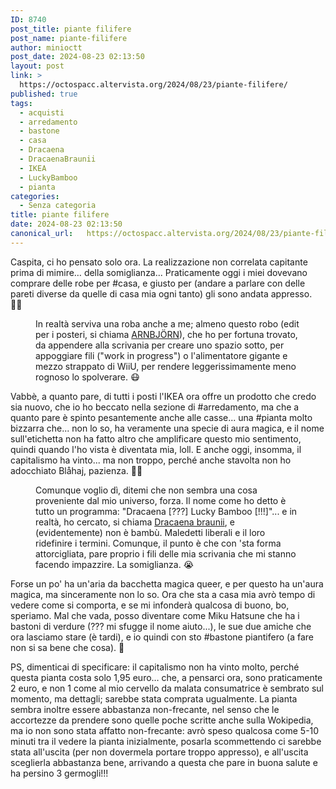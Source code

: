 ```yaml
---
ID: 8740
post_title: piante filifere
post_name: piante-filifere
author: minioctt
post_date: 2024-08-23 02:13:50
layout: post
link: >
  https://octospacc.altervista.org/2024/08/23/piante-filifere/
published: true
tags:
  - acquisti
  - arredamento
  - bastone
  - casa
  - Dracaena
  - DracaenaBraunii
  - IKEA
  - LuckyBamboo
  - pianta
categories:
  - Senza categoria
title: piante filifere
date: 2024-08-23 02:13:50
canonical_url:   https://octospacc.altervista.org/2024/08/23/piante-filifere/
---
```

<!-- wp:paragraph -->
<p>Caspita, ci ho pensato solo ora. La realizzazione non correlata capitante prima di mimire… della somiglianza... Praticamente oggi i miei dovevano comprare delle robe per #casa, e giusto per (andare a parlare con delle pareti diverse da quelle di casa mia ogni tanto) gli sono andata appresso. 😵‍💫</p>
<!-- /wp:paragraph -->

<!-- wp:paragraph -->
<p></p>
<!-- /wp:paragraph -->

<!-- wp:image {"id":8738,"sizeSlug":"large"} -->
<figure class="wp-block-image size-large"><img src="{{site.cdnurl}}/assets/uploads/2024/08/img_20240823_0145103637484740581843571-960x720.jpg" alt="" class="wp-image-8738"/><figcaption class="wp-element-caption">In realtà serviva una roba anche a me; almeno questo robo (edit per i posteri, si chiama <a href="https://www.ikea.com/it/it/p/arnbjoern-raccoglicavi-orizzontale-bianco-40560099/">ARNBJÖRN</a>), che ho per fortuna trovato, da appendere alla scrivania per creare uno spazio sotto, per appoggiare fili ("work in progress") o l'alimentatore gigante e mezzo strappato di WiiU, per rendere leggerissimamente meno rognoso lo spolverare. 😷</figcaption></figure>
<!-- /wp:image -->

<!-- wp:paragraph -->
<p></p>
<!-- /wp:paragraph -->

<!-- wp:paragraph -->
<p>Vabbè, a quanto pare, di tutti i posti l'IKEA ora offre un prodotto che credo sia nuovo, che io ho beccato nella sezione di #arredamento, ma che a quanto pare è spinto pesantemente anche alle casse... una #pianta molto bizzarra che... non lo so, ha veramente una specie di aura magica, e il nome sull'etichetta non ha fatto altro che amplificare questo mio sentimento, quindi quando l'ho vista è diventata mia, loll. E anche oggi, insomma, il capitalismo ha vinto... ma non troppo, perché anche stavolta non ho adocchiato Blåhaj, pazienza. 😮‍💨</p>
<!-- /wp:paragraph -->

<!-- wp:paragraph -->
<p></p>
<!-- /wp:paragraph -->

<!-- wp:image {"id":8739,"sizeSlug":"large"} -->
<figure class="wp-block-image size-large"><img src="{{site.cdnurl}}/assets/uploads/2024/08/img_20240823_0123294274541971785907205-960x1280.jpg" alt="" class="wp-image-8739"/><figcaption class="wp-element-caption">Comunque voglio dì, ditemi che non sembra una cosa proveniente dal mio universo, forza. Il nome come ho detto è tutto un programma: "Dracaena [???] Lucky Bamboo [!!!]"... e in realtà, ho cercato, si chiama <a href="https://it.wikipedia.org/wiki/Dracaena_braunii">Dracaena braunii</a>, e (evidentemente) non è bambù. Maledetti liberali e il loro ridefinire i termini. Comunque, il punto è che con 'sta forma attorcigliata, pare proprio i fili delle mia scrivania che mi stanno facendo impazzire. La somiglianza. 😭</figcaption></figure>
<!-- /wp:image -->

<!-- wp:paragraph -->
<p></p>
<!-- /wp:paragraph -->

<!-- wp:paragraph -->
<p>Forse un po' ha un'aria da bacchetta magica queer, e per questo ha un'aura magica, ma sinceramente non lo so. Ora che sta a casa mia avrò tempo di vedere come si comporta, e se mi infonderà qualcosa di buono, bo, speriamo. Mal che vada, posso diventare come Miku Hatsune che ha i bastoni di verdure (??? mi sfugge il nome aiuto...), le sue due amiche che ora lasciamo stare (è tardi), e io quindi con sto #bastone piantifero (a fare non si sa bene che cosa). 🤭</p>
<!-- /wp:paragraph -->

<!-- wp:paragraph -->
<p>PS, dimenticai di specificare: il capitalismo non ha vinto molto, perché questa pianta costa solo 1,95 euro… che, a pensarci ora, sono praticamente 2 euro, e non 1 come al mio cervello da malata consumatrice è sembrato sul momento, ma dettagli; sarebbe stata comprata ugualmente. La pianta sembra inoltre essere abbastanza non-frecante, nel senso che le accortezze da prendere sono quelle poche scritte anche sulla Wokipedia, ma io non sono stata affatto non-frecante: avrò speso qualcosa come 5-10 minuti tra il vedere la pianta inizialmente, posarla scommettendo ci sarebbe stata all'uscita (per non dovermela portare troppo appresso), e all'uscita sceglierla abbastanza bene, arrivando a questa che pare in buona salute e ha persino 3 germogli!!!</p>
<!-- /wp:paragraph -->